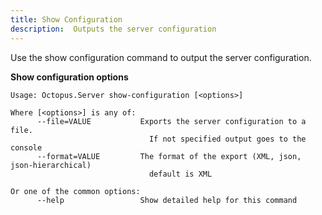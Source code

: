 ```yaml
---
title: Show Configuration
description:  Outputs the server configuration
---
```


Use the show configuration command to output the server configuration.

**Show configuration options**

```text
Usage: Octopus.Server show-configuration [<options>]

Where [<options>] is any of:
      --file=VALUE           Exports the server configuration to a file.
                               If not specified output goes to the console
      --format=VALUE         The format of the export (XML, json, json-hierarchical)
                               default is XML

Or one of the common options:
      --help                 Show detailed help for this command
```

